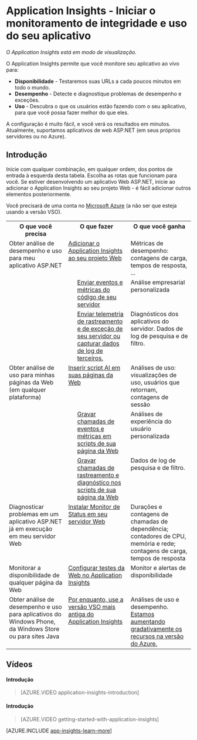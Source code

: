 ﻿<properties 
	pageTitle="Introdução ao Application Insights" 
	description="Analise o uso, disponibilidade e desempenho de seu local ou um aplicativo Web do Microsoft Azure com o Application Insights." 
	services="application-insights" 
	authors="alancameronwills" 
	manager="kamrani"/>

<tags 
	ms.service="application-insights" 
	ms.workload="tbd" 
	ms.tgt_pltfrm="ibiza" 
	ms.devlang="na" 
	ms.topic="article" 
	ms.date="2015-02-10" 
	ms.author="awills"/>
# Application Insights - Iniciar o monitoramento de integridade e uso do seu aplicativo

*O Application Insights está em modo de visualização.*

O Application Insights permite que você monitore seu aplicativo ao vivo para:

* **Disponibilidade** - Testaremos suas URLs a cada poucos minutos em todo o mundo.
* **Desempenho** - Detecte e diagnostique problemas de desempenho e exceções.
* **Uso** - Descubra o que os usuários estão fazendo com o seu aplicativo, para que você possa fazer melhor do que eles.

A configuração é muito fácil, e você verá os resultados em minutos. Atualmente, suportamos aplicativos de web ASP.NET (em seus próprios servidores ou no Azure).


## Introdução

Inicie com qualquer combinação, em qualquer ordem, dos pontos de entrada à esquerda desta tabela. Escolha as rotas que funcionam para você. Se estiver desenvolvendo um aplicativo Web ASP.NET, inicie ao adicionar o Application Insights ao seu projeto Web - é fácil adicionar outros elementos posteriormente.

Você precisará de uma conta no [Microsoft Azure](http://azure.com) (a não ser que esteja usando a versão VSO).

<table >
<tr valign="top"><th>O que você precisa</th><th colspan="2">O que fazer</th><th>O que você ganha</th></tr>
<tr valign="top"><td>Obter análise de desempenho e uso para meu aplicativo ASP.NET</td><td colspan="2"><a href="../app-insights-start-monitoring-app-health-usage/">Adicionar o Application Insights ao seu projeto Web</a></td><td>Métricas de desempenho: contagens de carga, tempos de resposta, ...</td></tr>
<tr valign="top"><td></td><td></td><td><a href="../app-insights-web-track-usage-custom-events-metrics/">Enviar eventos e métricas do código de seu servidor</a></td><td>Análise empresarial personalizada</td></tr>
<tr valign="top"><td></td><td></td><td><a href="../app-insights-search-diagnostic-logs/">Enviar telemetria de rastreamento e de exceção de seu servidor ou capturar dados de log de terceiros.</td><td>Diagnósticos dos aplicativos do servidor. Dados de log de pesquisa e de filtro.</a></td></tr>
<tr valign="top"><td>Obter análise de uso para minhas páginas da Web (em qualquer plataforma)</td><td colspan="2"><a href="../app-insights-web-track-usage/">Inserir script AI em suas páginas da Web</a></td><td>Análises de uso: visualizações de uso, usuários que retornam, contagens de sessão</td></tr>
<tr valign="top"><td></td><td>&nbsp;&nbsp;</td><td><a href="../app-insights-web-track-usage-custom-events-metrics/">Gravar chamadas de eventos e métricas em scripts de sua página da Web</a></td><td>Análises de experiência do usuário personalizada</td></tr>
<tr valign="top"><td></td><td></td><td><a href="../app-insights-search-diagnostic-logs/">Gravar chamadas de rastreamento e diagnóstico nos scripts de sua página da Web</a></td><td>Dados de log de pesquisa e de filtro.</td></tr>
<tr valign="top"><td>Diagnosticar problemas em um aplicativo ASP.NET já em execução em meu servidor Web</td><td colspan="2"><a href="../app-insights-monitor-performance-live-website-now/">Instalar Monitor de Status em seu servidor Web</a></td><td>Durações e contagens de chamadas de dependência; contadores de CPU, memória e rede; contagens de carga, tempos de resposta</td></tr>
<tr valign="top"><td>Monitorar a disponibilidade de qualquer página da Web</td><td colspan="2"><a href="../app-insights-monitor-web-app-availability/">Configurar testes da Web no Application Insights</a></td><td>Monitor e alertas de disponibilidade</td></tr>
<tr valign="top"><td>Obter análise de desempenho e uso para aplicativos do Windows Phone, da Windows Store ou para sites Java</td><td colspan="2"><a href="http://msdn.microsoft.com/library/dn481095.aspx">Por enquanto, use a versão VSO mais antiga do Application Insights</a></td><td>Análises de uso e desempenho. <a href="http://msdn.microsoft.com/library/dn793604.aspx">Estamos aumentando gradativamente os recursos na versão do Azure.</a></td></tr>
</table>


## <a name="video"></a>Vídeos

#### Introdução

> [AZURE.VIDEO application-insights-introduction]

#### Introdução

> [AZURE.VIDEO getting-started-with-application-insights]




[AZURE.INCLUDE [app-insights-learn-more](../includes/app-insights-learn-more.md)]



<!--HONumber=46--> 
